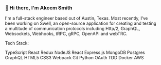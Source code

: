 ### 👋 Hi there, I'm Akeem Smith

I'm a full-stack engineer based out of Austin, Texas. Most recently, I've been working on Swell, an open-source application for creating and testing a multitude of communication protocols including Http/2, GraphQL, Websockets, Webhooks, tRPC, gRPC, OpenAPI and webTRC.

Tech Stack:

TypeScript React Redux NodeJS React Express.js MongoDB Postgres GraphQL HTML5 CSS3 Webpack Git Python OAuth TDD Docker AWS
